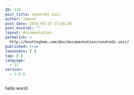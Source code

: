 ```yaml
---
ID: 210
post_title: vendredi soir
author: ibenot
post_date: 2016-03-25 17:54:20
post_excerpt: ""
layout: documentation
permalink: >
  http://bnotteghem.com/dev/documentation/vendredi-soir/
published: true
taxonomie: [ ]
tag: [ ]
language:
  - 22
version:
  - 1.0.0
---
```

hello world